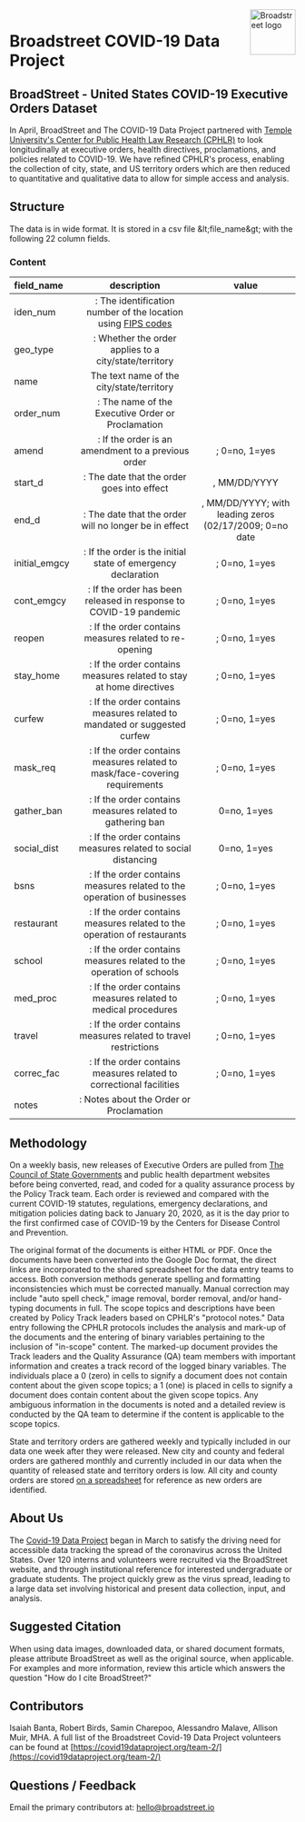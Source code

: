 <a href="https://covid19dataproject.org/">
    <img src="https://covid19dataproject.org/wp-content/uploads/2020/04/LOGO-Broadstreet-covid19.svg" alt="Broadstreet logo" title="BroadStreet" align="right" height="80" />
</a>

Broadstreet COVID-19 Data Project
=================================

## BroadStreet - United States COVID-19 Executive Orders Dataset

In April, BroadStreet and The COVID-19 Data Project partnered with [Temple University&#39;s Center for Public Health Law Research (CPHLR)](http://publichealthlawresearch.org/) to look longitudinally at executive orders, health directives, proclamations, and policies related to COVID-19. We have refined CPHLR&#39;s process, enabling the collection of city, state, and US territory orders which are then reduced to quantitative and qualitative data to allow for simple access and analysis.

## Structure

The data is in wide format. It is stored in a csv file \&lt;file\_name\&gt; with the following 22 column fields.

### Content
| field\_name | description | value |
| :-- | :--: | :--: |
| iden\_num |: The identification number of the location using [FIPS codes](https://transition.fcc.gov/oet/info/maps/census/fips/fips.txt)|
| geo\_type |: Whether the order applies to a city/state/territory | |
| name | The text name of the city/state/territory | |
| order\_num |: The name of the Executive Order or Proclamation |
| amend | : If the order is an amendment to a previous order | ; 0=no, 1=yes |
| start\_d |: The date that the order goes into effect |, MM/DD/YYYY |with leading zeros (02/17/2009)
| end\_d |: The date that the order will no longer be in effect |, MM/DD/YYYY; with leading zeros (02/17/2009; 0=no date |
| initial\_emgcy |: If the order is the initial state of emergency declaration |; 0=no, 1=yes |
| cont\_emgcy |:  If the order has been released in response to COVID-19 pandemic |; 0=no, 1=yes |
| reopen | : If the order contains measures related to re-opening |; 0=no, 1=yes |
| stay\_home |: If the order contains measures related to stay at home directives |; 0=no, 1=yes |
| curfew |: If the order contains measures related to mandated or suggested curfew |; 0=no, 1=yes |
| mask\_req |: If the order contains measures related to mask/face-covering requirements |; 0=no, 1=yes |
| gather\_ban |: If the order contains measures related to gathering ban |0=no, 1=yes |
| social\_dist |: If the order contains measures related to social distancing | 0=no, 1=yes |
| bsns |: If the order contains measures related to the operation of businesses |; 0=no, 1=yes |
| restaurant |: If the order contains measures related to the operation of restaurants |; 0=no, 1=yes |
| school |: If the order contains measures related to the operation of schools |; 0=no, 1=yes |
| med\_proc | : If the order contains measures related to medical procedures |; 0=no, 1=yes |
| travel |: If the order contains measures related to travel restrictions |; 0=no, 1=yes |
| correc\_fac |: If the order contains measures related to correctional facilities |; 0=no, 1=yes |
| notes |: Notes about the Order or Proclamation | |
  
## Methodology
On a weekly basis, new releases of Executive Orders are pulled from [The Council of State Governments](https://web.csg.org/covid19/executive-orders/) and public health department websites before being converted, read, and coded for a quality assurance process by the Policy Track team. Each order is reviewed and compared with the current COVID-19 statutes, regulations, emergency declarations, and mitigation policies dating back to January 20, 2020, as it is the day prior to the first confirmed case of COVID-19 by the Centers for Disease Control and Prevention.

The original format of the documents is either HTML or PDF. Once the documents have been converted into the Google Doc format, the direct links are incorporated to the shared spreadsheet for the data entry teams to access. Both conversion methods generate spelling and formatting inconsistencies which must be corrected manually. Manual correction may include &quot;auto spell check,&quot; image removal, border removal, and/or hand-typing documents in full. The scope topics and descriptions have been created by Policy Track leaders based on CPHLR&#39;s &quot;protocol notes.&quot; Data entry following the CPHLR protocols includes the analysis and mark-up of the documents and the entering of binary variables pertaining to the inclusion of &quot;in-scope&quot; content. The marked-up document provides the Track leaders and the Quality Assurance (QA) team members with important information and creates a track record of the logged binary variables. The individuals place a 0 (zero) in cells to signify a document does not contain content about the given scope topics; a 1 (one) is placed in cells to signify a document does contain content about the given scope topics. Any ambiguous information in the documents is noted and a detailed review is conducted by the QA team to determine if the content is applicable to the scope topics.

State and territory orders are gathered weekly and typically included in our data one week after they were released. New city and county and federal orders are gathered monthly and currently included in our data when the quantity of released state and territory orders is low. All city and county orders are stored [on a spreadsheet](https://docs.google.com/spreadsheets/d/1VmslynH_-D3Y0tP9elQOYH5cyyjorhUwNd7qs66JNE4/edit#gid=2093477959) for reference as new orders are identified.

  
## About Us
The [Covid-19 Data Project](https://covid19dataproject.org/data/) began in March to satisfy the driving need for accessible data tracking the spread of the coronavirus across the United States. Over 120 interns and volunteers were recruited via the BroadStreet website, and through institutional reference for interested undergraduate or graduate students. The project quickly grew as the virus spread, leading to a large data set involving historical and present data collection, input, and analysis.
  
## Suggested Citation
When using data images, downloaded data, or shared document formats, please attribute BroadStreet as well as the original source, when applicable. For examples and more information, review this article which answers the question "How do I cite BroadStreet?"
  
## Contributors
Isaiah Banta, Robert Birds, Samin Charepoo, Alessandro Malave, Allison Muir, MHA. 
A full list of the Broadstreet Covid-19 Data Project volunteers can be found at [https://covid19dataproject.org/team-2/](https://covid19dataproject.org/team-2/)

## Questions / Feedback
Email the primary contributors at: hello@broadstreet.io
